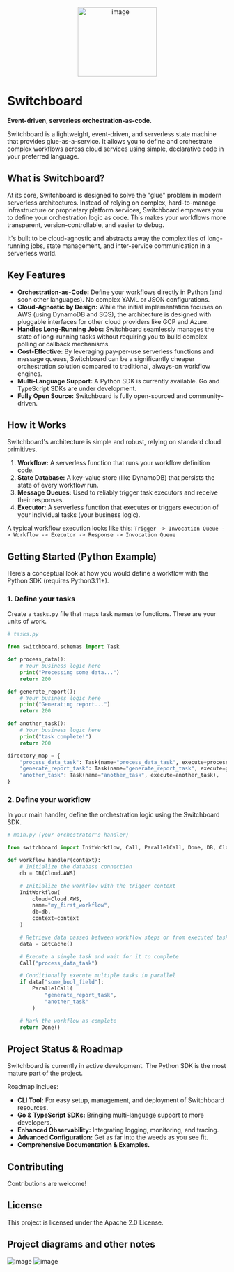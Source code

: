 <div  align=center>
<img width="181" height="159" alt="image" src="https://github.com/user-attachments/assets/ffc35ecd-959e-4cf1-a226-6725d13b7376" />
</div>


# Switchboard

**Event-driven, serverless orchestration-as-code.**

Switchboard is a lightweight, event-driven, and serverless state machine that provides glue-as-a-service. It allows you to define and orchestrate complex workflows across cloud services using simple, declarative code in your preferred language.

## What is Switchboard?

At its core, Switchboard is designed to solve the "glue" problem in modern serverless architectures. Instead of relying on complex, hard-to-manage infrastructure or proprietary platform services, Switchboard empowers you to define your orchestration logic as code. This makes your workflows more transparent, version-controllable, and easier to debug.

It's built to be cloud-agnostic and abstracts away the complexities of long-running jobs, state management, and inter-service communication in a serverless world.

## Key Features

*   **Orchestration-as-Code:** Define your workflows directly in Python (and soon other languages). No complex YAML or JSON configurations.
*   **Cloud-Agnostic by Design:** While the initial implementation focuses on AWS (using DynamoDB and SQS), the architecture is designed with pluggable interfaces for other cloud providers like GCP and Azure.
*   **Handles Long-Running Jobs:** Switchboard seamlessly manages the state of long-running tasks without requiring you to build complex polling or callback mechanisms.
*   **Cost-Effective:** By leveraging pay-per-use serverless functions and message queues, Switchboard can be a significantly cheaper orchestration solution compared to traditional, always-on workflow engines.
*   **Multi-Language Support:** A Python SDK is currently available. Go and TypeScript SDKs are under development.
*   **Fully Open Source:** Switchboard is fully open-sourced and community-driven.

## How it Works

Switchboard's architecture is simple and robust, relying on standard cloud primitives.

1.  **Workflow:** A serverless function that runs your workflow definition code.
2.  **State Database:** A key-value store (like DynamoDB) that persists the state of every workflow run.
3.  **Message Queues:** Used to reliably trigger task executors and receive their responses.
4.  **Executor:** A serverless function that executes or triggers execution of your individual tasks (your business logic).

A typical workflow execution looks like this:
`Trigger -> Invocation Queue -> Workflow -> Executor -> Response -> Invocation Queue`

## Getting Started (Python Example)

Here’s a conceptual look at how you would define a workflow with the Python SDK (requires Python3.11+).

### 1. Define your tasks

Create a `tasks.py` file that maps task names to functions. These are your units of work.

```python
# tasks.py

from switchboard.schemas import Task

def process_data():
    # Your business logic here
    print("Processing some data...")
    return 200

def generate_report():
    # Your business logic here
    print("Generating report...")
    return 200

def another_task():
    # Your business logic here
    print("task complete!")
    return 200

directory_map = {
    "process_data_task": Task(name="process_data_task", execute=process_data),
    "generate_report_task": Task(name="generate_report_task", execute=generate_report),
    "another_task": Task(name="another_task", execute=another_task),
}
```

### 2. Define your workflow

In your main handler, define the orchestration logic using the Switchboard SDK.

```python
# main.py (your orchestrator's handler)

from switchboard import InitWorkflow, Call, ParallelCall, Done, DB, Cloud, GetCache

def workflow_handler(context):
    # Initialize the database connection
    db = DB(Cloud.AWS)

    # Initialize the workflow with the trigger context
    InitWorkflow(
        cloud=Cloud.AWS,
        name="my_first_workflow",
        db=db,
        context=context
    )

    # Retrieve data passed between workflow steps or from executed tasks
    data = GetCache()

    # Execute a single task and wait for it to complete
    Call("process_data_task")

    # Conditionally execute multiple tasks in parallel
    if data["some_bool_field"]:
        ParallelCall(
            "generate_report_task",
            "another_task"
        )

    # Mark the workflow as complete
    return Done()
```

## Project Status & Roadmap

Switchboard is currently in active development. The Python SDK is the most mature part of the project.

Roadmap inclues:
*   **CLI Tool:** For easy setup, management, and deployment of Switchboard resources.
*   **Go & TypeScript SDKs:** Bringing multi-language support to more developers.
*   **Enhanced Observability:** Integrating logging, monitoring, and tracing.
*   **Advanced Configuration:** Get as far into the weeds as you see fit.
*   **Comprehensive Documentation & Examples.**

## Contributing

Contributions are welcome!

## License

This project is licensed under the Apache 2.0 License.

## Project diagrams and other notes
![image](https://github.com/user-attachments/assets/632e95d7-03ca-4203-9b22-4ebca6614ff3) 
![image](https://github.com/user-attachments/assets/d2c44162-eb2e-4ffa-9b77-9b7870246b80)

